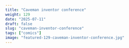 ```yaml
---
title: "Caveman inventor conference"
weight: 129
date: "2025-07-11"
draft: false
slug: "caveman-inventor-conference"
tags: ["comics"]
image: "featured-129-caveman-inventor-conference.jpg"
---
```

